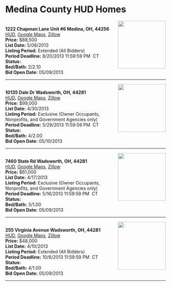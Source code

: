 # Medina County HUD Homes

[<img alt="" src="https://www.hudhomestore.com/pages/ImageShow.aspx?Case=412-634528" align="right" style="height:150px;">](http://www.hudhomestore.com/Listing/PropertyDetails.aspx?caseNumber=412-634528)  
**1222 Chapman Lane Unit #6 Medina, OH, 44256**  
[HUD](http://www.hudhomestore.com/Listing/PropertyDetails.aspx?caseNumber=412-634528), [Google Maps](http://maps.google.com/maps?q=1222+Chapman+Lane+Unit+%236+Medina%2C+OH%2C+44256), [Zillow](http://www.zillow.com/homes/1222+Chapman+Lane+Unit+%236+Medina%2C+OH%2C+44256/)  
**Price:** $88,500  
**List Date:** 5/08/2013  
**Listing Period:** Extended (All Bidders)  
**Period Deadline:** 8/20/2013 11:59:59 PM  CT  
**Status:**   
**Bed/Bath:** 2/2.10  
**Bid Open Date:** 05/09/2013

***

[<img alt="" src="https://www.hudhomestore.com/pages/ImageShow.aspx?Case=412-528565" align="right" style="height:150px;">](http://www.hudhomestore.com/Listing/PropertyDetails.aspx?caseNumber=412-528565)  
**10135 Dale Dr Wadsworth, OH, 44281**  
[HUD](http://www.hudhomestore.com/Listing/PropertyDetails.aspx?caseNumber=412-528565), [Google Maps](http://maps.google.com/maps?q=10135+Dale+Dr+Wadsworth%2C+OH%2C+44281), [Zillow](http://www.zillow.com/homes/10135+Dale+Dr+Wadsworth%2C+OH%2C+44281/)  
**Price:** $99,000  
**List Date:** 4/30/2013  
**Listing Period:** Exclusive (Owner Occupants, Nonprofits, and Government Agencies only)  
**Period Deadline:** 5/29/2013 11:59:59 PM  CT  
**Status:**   
**Bed/Bath:** 4/2.00  
**Bid Open Date:** 05/10/2013

***

[<img alt="" src="https://www.hudhomestore.com/pages/ImageShow.aspx?Case=412-510835" align="right" style="height:150px;">](http://www.hudhomestore.com/Listing/PropertyDetails.aspx?caseNumber=412-510835)  
**7460 State Rd Wadsworth, OH, 44281**  
[HUD](http://www.hudhomestore.com/Listing/PropertyDetails.aspx?caseNumber=412-510835), [Google Maps](http://maps.google.com/maps?q=7460+State+Rd+Wadsworth%2C+OH%2C+44281), [Zillow](http://www.zillow.com/homes/7460+State+Rd+Wadsworth%2C+OH%2C+44281/)  
**Price:** $61,000  
**List Date:** 4/17/2013  
**Listing Period:** Exclusive (Owner Occupants, Nonprofits, and Government Agencies only)  
**Period Deadline:** 5/16/2013 11:59:59 PM  CT  
**Status:**   
**Bed/Bath:** 3/1.00  
**Bid Open Date:** 05/09/2013

***

[<img alt="" src="https://www.hudhomestore.com/pages/ImageShow.aspx?Case=412-559478" align="right" style="height:150px;">](http://www.hudhomestore.com/Listing/PropertyDetails.aspx?caseNumber=412-559478)  
**255 Virginia Avenue Wadsworth, OH, 44281**  
[HUD](http://www.hudhomestore.com/Listing/PropertyDetails.aspx?caseNumber=412-559478), [Google Maps](http://maps.google.com/maps?q=255+Virginia+Avenue+Wadsworth%2C+OH%2C+44281), [Zillow](http://www.zillow.com/homes/255+Virginia+Avenue+Wadsworth%2C+OH%2C+44281/)  
**Price:** $48,000  
**List Date:** 4/10/2013  
**Listing Period:** Extended (All Bidders)  
**Period Deadline:** 10/6/2013 11:59:59 PM  CT  
**Status:**   
**Bed/Bath:** 4/1.00  
**Bid Open Date:** 05/09/2013

***

